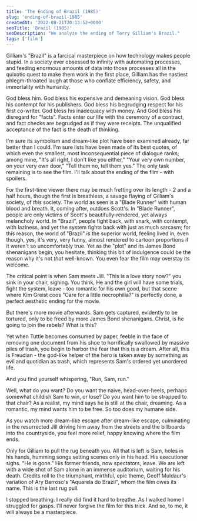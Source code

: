 ```yaml
---
title: 'The Ending of Brazil (1985)'
slug: 'ending-of-brazil-1985'
createdAt: '2022-08-21T20:13:52+0000'
seoTitle: 'Brazil (1985)'
seoDescription: "We analyze the ending of Terry Gilliam's Brazil."
tags: ['film']
---
```


Gilliam's "Brazil" is a farcical masterpiece on how technology makes people stupid. In a society ever obsessed to infinity with automating processes, and feeding enormous amounts of data into those processes all in the quixotic quest to make them work in the first place, Gilliam has the nastiest phlegm-throated laugh at those who conflate efficiency, safety, and immortality with humanity.

God bless him. God bless his expensive and demeaning vision. God bless his contempt for his publishers. God bless his begrudging respect for his first co-writer. God bless his inadequacy with money. And God bless his disregard for "facts". Facts enter our life with the ceremony of a contract, and fact checks are begrudged as if they were receipts. The unqualified acceptance of the fact is the death of thinking.

I'm sure its symbolism and dream-like plot have been examined already, far better than I could. I'm sure lists have been made of its best quotes, of which even the smallest, most inconsequential piece of dialogue ranks; among mine, "It's all right, I don't like you either," "Your very own number, on your very own door," "Tell them no, tell them yes." The only task remaining is to see the film. I'll talk about the ending of the film - with spoilers.

For the first-time viewer there may be much fretting over its length - 2 and a half hours, though the first is breathless, a savage flaying of Gilliam's society, of _this_ society. The world as seen is a "Blade Runner" with human blood and breath. It, coming after, outdoes Scott's. In "Blade Runner", people are only victims of Scott's beautifully-rendered, yet always melancholy world. In "Brazil", people fight back, with snark, with contempt, with laziness, and yet the system fights back with just as much sarcasm; for this reason, the world of "Brazil" is the superior world, feeling lived in, even though, yes, it's very, very funny, almost rendered to cartoon proportions if it weren't so uncomfortably true. Yet as the "plot" and its James Bond shenanigans begin, you hesitate, thinking this bit of indulgence could be the reason why it's not _that_ well-known. You even fear the film may overstay its welcome.

The critical point is when Sam meets Jill. "This is a love story now?" you sink in your chair, sighing. You think, He and the girl will have some trials, fight the system, leave - too romantic for his own good, but that scene where Kim Greist coos "Care for a little necrophilia?" is perfectly done, a perfect aesthetic ending for the movie.

But there's more movie afterwards. Sam gets captured, evidently to be tortured, only to be freed by more James Bond shenanigans. Christ, is he going to join the rebels? What is this?

Yet when Tuttle becomes consumed by paper, feeble in the face of removing one document from his shoe to horrifically swallowed by massive piles of trash, you begin to harbor the fear that this is a dream. After all, this is Freudian - the god-like helper of the hero is taken away by something as evil and quotidian as trash, which represents Sam's ordered yet unordered life.

And you find yourself whispering, "Run, Sam, run."

Well, what do you want? Do you want the naive, head-over-heels, perhaps somewhat childish Sam to win, or lose? Do you want him to be strapped to that chair? As a realist, my mind says he is still at the chair, dreaming. As a romantic, my mind wants him to be free. So too does my humane side.

As you watch more dream-like escape after dream-like escape, culminating in the resurrected Jill driving him away from the streets and the billboards into the countryside, you feel more relief, happy knowing where the film ends.

Only for Gilliam to pull the rug beneath you. All that is left is Sam, holes in his hands, humming songs setting scenes only in his head. His executioner sighs. "He is gone." His former friends, now spectators, leave. We are left with a wide shot of Sam alone in an immense auditorium, waiting for his death. Credits roll to the triumphant, mirthful, epic theme, Geoff Muldaur's variation of Ary Barroso's "Aquarela do Brazil", whom the film owes its name. This is the last rug pull.

I stopped breathing. I really did find it hard to breathe. As I walked home I struggled for gasps. I'll never forgive the film for this trick. And so, to me, it will always be a masterpiece.
